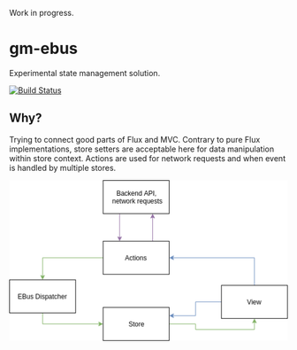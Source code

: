 Work in progress.

# gm-ebus
Experimental state management solution. 

[![Build Status](https://travis-ci.org/mariangibala/gm-ebus.svg?branch=master)](https://travis-ci.org/mariangibala/gm-ebus)

## Why?

Trying to connect good parts of Flux and MVC. Contrary to pure Flux implementations, store setters are acceptable here for data manipulation within store context. Actions are used for network requests and when event is handled by multiple stores. 

![gm-ebus](/img/gm-ebus.png?raw=true)





